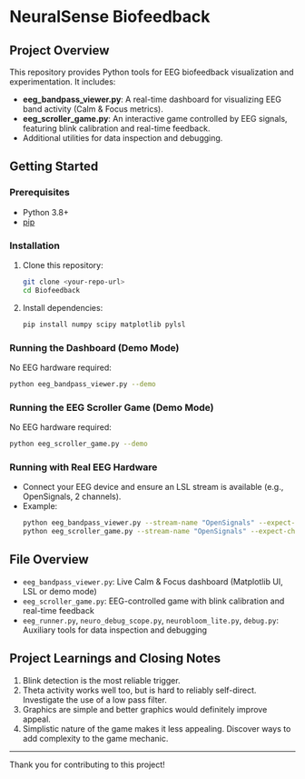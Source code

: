 # NeuralSense Biofeedback

## Project Overview

This repository provides Python tools for EEG biofeedback visualization and experimentation. It includes:
- **eeg_bandpass_viewer.py**: A real-time dashboard for visualizing EEG band activity (Calm & Focus metrics).
- **eeg_scroller_game.py**: An interactive game controlled by EEG signals, featuring blink calibration and real-time feedback.
- Additional utilities for data inspection and debugging.

## Getting Started

### Prerequisites
- Python 3.8+
- [pip](https://pip.pypa.io/en/stable/)

### Installation
1. Clone this repository:
	```sh
	git clone <your-repo-url>
	cd Biofeedback
	```
2. Install dependencies:
	```sh
	pip install numpy scipy matplotlib pylsl
	```

### Running the Dashboard (Demo Mode)
No EEG hardware required:
```sh
python eeg_bandpass_viewer.py --demo
```

### Running the EEG Scroller Game (Demo Mode)
No EEG hardware required:
```sh
python eeg_scroller_game.py --demo
```

### Running with Real EEG Hardware
- Connect your EEG device and ensure an LSL stream is available (e.g., OpenSignals, 2 channels).
- Example:
  ```sh
  python eeg_bandpass_viewer.py --stream-name "OpenSignals" --expect-ch 2
  python eeg_scroller_game.py --stream-name "OpenSignals" --expect-ch 2
  ```

## File Overview
- `eeg_bandpass_viewer.py`: Live Calm & Focus dashboard (Matplotlib UI, LSL or demo mode)
- `eeg_scroller_game.py`: EEG-controlled game with blink calibration and real-time feedback
- `eeg_runner.py`, `neuro_debug_scope.py`, `neurobloom_lite.py`, `debug.py`: Auxiliary tools for data inspection and debugging

## Project Learnings and Closing Notes

1. Blink detection is the most reliable trigger.
2. Theta activity works well too, but is hard to reliably self-direct. Investigate the use of a low pass filter.
3. Graphics are simple and better graphics would definitely improve appeal.
4. Simplistic nature of the game makes it less appealing. Discover ways to add complexity to the game mechanic.

---

Thank you for contributing to this project!
